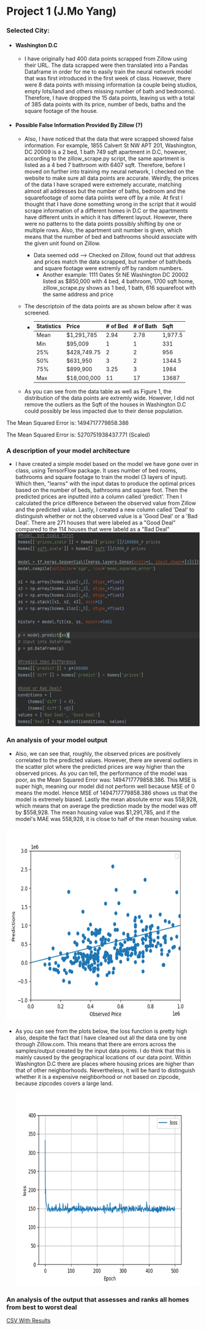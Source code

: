 # Project 1 (J.Mo Yang)

### Selected City: 
* #### Washington D.C
    * I have originally had 400 data points scrapped from Zillow using their URL. The data scrapped were then translated into a Pandas Dataframe in order for me to easily train the neural network model that was first introduced in the first week of class. However, there were 8 data points with missing information (a couple being studios, empty lots/land and others missing number of bath and bedrooms). Therefore, I have dropped the 15 data points, leaving us with a total of 385 data points with its price, number of beds, baths and the square footage of the house. 

* #### Possible False Information Provided By Zillow (?)
    * Also, I have noticed that the data that were scrapped showed false information. For example, 1855 Calvert St NW APT 201, Washington, DC 20009 is a 2 bed, 1 bath 749 sqft apartment in D.C, however, according to the zillow_scrape.py script, the same apartment is listed as a 4 bed 7 bathroom with 6407 sqft. Therefore, before I moved on further into training my neural network, I checked on the website to make sure all data points are accurate. Weirdly, the prices of the data I have scraped were extremely accurate, matching almost all addresses but the number of baths, bedroom and the squarefootage of some data points were off by a mile. At first I thought that I have done something wrong in the script that it would scrape information of a different homes in D.C or the apartments have different units in which it has different layout. However, there were no patterns to the data points possibly shifting by one or multiple rows. Also, the apartment unit number is given, which means that the number of bed and bathrooms should associate with the given unit found on Zillow. 
         * Data seemed odd --> Checked on Zillow, found out that address and prices match the data scrapped, but number of bath/beds and square footage were extremly off by random numbers.
            * Another example:  1111 Oates St NE Washington DC 20002 listed as $850,000 with 4 bed, 4 bathroom, 1700 sqft home, zillow_scrape.py shows as 1 bed, 1 bath, 616 squarefoot with the same address and price

  * The descriptoin of the data points are as shown below after it was screened. 
    * | Statistics | Price | # of Bed | # of Bath | Sqft |
      |------------|-------|----------|-----------|------|
      | Mean| $1,291,785 | 2.94 | 2.78 | 1,977.5 |
      | Min | $95,009 | 1 | 1 |  331 | 
      | 25% | $428,749.75 | 2 | 2 | 956 |
      | 50% |  $631,950 | 3 | 2 | 1344.5 |
      | 75% | $899,900 | 3.25 | 3 | 1984 |
      | Max |  $18,000,000 | 11 | 17 | 13687 | 

   * As you can see from the data table as well as Figure 1, the distribution of the data points are extremly wide. However, I did not remove the outliers as the Sqft of the houses in Washington D.C could possibly be less impacted due to their dense population. 


The Mean Squared Error is:  1494717779858.386

The Mean Squared Error is:  5270751938437.771 (Scaled)


### A description of your model architecture
* I have created a simple model based on the model we have gone over in class, using TensorFlow package. It uses number of bed rooms, bathrooms and square footage to train the model (3 layers of input). Which then, "learns" with the input datas to produce the optimal prices based on the number of beds, bathrooms and square foot. Then the predicted prices are inputted into a column called 'predict'. Then I calculated the price difference between the observed value from Zillow and the predicted value. Lastly, I created a new column called 'Deal' to distinguish whether or not the observed value is a 'Good Deal' or a 'Bad Deal'. There are 271 houses that were labeled as a "Good Deal" compared to the 114 houses that were labeld as a "Bad Deal"
   <img src="code_project1.png" width="520" height="505">
 

### An analysis of your model output
*  Also, we can see that, roughly, the observed prices are positively correlated to the predicted values. However, there are several outliers in the scatter plot where the predicted prices are way higher than the observed prices. As you can tell, the performance of the model was poor, as the Mean Squared Error was:  1494717779858.386. This MSE is super high, meaning our model did not perform well because MSE of 0 means the model. Hence MSE of 1494717779858.386 shows us that the model is extremely biased. Lastly the mean absolute error was 558,928, which means that on average the prediction made by the model was off by $558,928. The mean housing value was $1,291,785, and if the model's MAE was 558,928, it is close to half of the mean housing value. 
  
  <img src="observedvspredic.png" width="550" height="505">


* As you can see from the plots below, the loss function is pretty high also, despite the fact that I have cleaned out all the data one by one through Zillow.com. This means that there are errors across the samples/output created by the input data points. I do think that this is mainly caused by the geographical locations of our data point. Within Washington D.C there are places where housing prices are higher than that of other neighborhoods. Nevertheless, it will be hard to distinguish whether it is a expensive neighborhood or not based on zipcode, because zipcodes covers a large land. 
  
  <img src="loss(notscaled).png" width="550" height="505">                               

### An analysis of the output that assesses and ranks all homes from best to worst deal
  [CSV With Results](jy_homes_DC.csv) 
